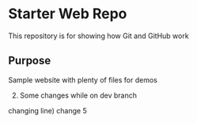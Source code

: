 # Starter Web Repo

This repository is for showing how Git and GitHub work

## Purpose

Sample website with plenty of files for demos





2) Some changes while on dev branch

changing line) change 5